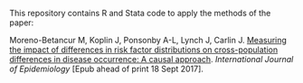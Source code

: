 This repository contains R and Stata code to apply the methods of the paper:

Moreno-Betancur M, Koplin J, Ponsonby A-L, Lynch J, Carlin J. [Measuring the impact of differences in risk factor distributions on cross-population differences in disease occurrence: A causal approach](https://academic.oup.com/ije/article/doi/10.1093/ije/dyx194/4161437/Measuring-the-impact-of-differences-in-risk-factor).
*International Journal of Epidemiology* [Epub ahead of print 18 Sept 2017].
